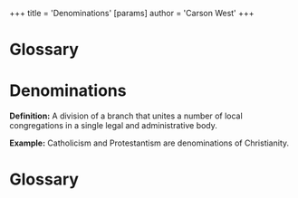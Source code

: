 +++
 title = 'Denominations'
[params]
	author = 'Carson West'
+++
# Glossary

# Denominations 
**Definition:** A division of a branch that unites a number of local congregations in a single legal and administrative body.

**Example:**  Catholicism and Protestantism are denominations of Christianity.

# Glossary